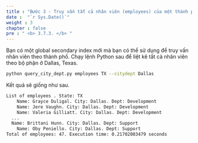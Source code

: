 ```yaml
---
title : "Bước 3 - Truy vấn tất cả nhân viên (employees) của một thành phố (city)"
date :  "`r Sys.Date()`" 
weight : 3
chapter : false
pre : " <b> 3.7.3. </b> "
---
```

Bạn có một global secondary index mới mà bạn có thể sử dụng để truy vấn nhân viên theo thành phố. Chạy lệnh Python sau để liệt kê tất cả nhân viên theo bộ phận ở Dallas, Texas.

```bash
python query_city_dept.py employees TX --citydept Dallas
```

Kết quả sẽ giống như sau.

```txt
List of employees . State: TX
    Name: Grayce Duligal. City: Dallas. Dept: Development
    Name: Jere Vaughn. City: Dallas. Dept: Development
    Name: Valeria Gilliatt. City: Dallas. Dept: Development
  ...
  Name: Brittani Hunn. City: Dallas. Dept: Support
    Name: Oby Peniello. City: Dallas. Dept: Support
Total of employees: 47. Execution time: 0.21702003479 seconds
```